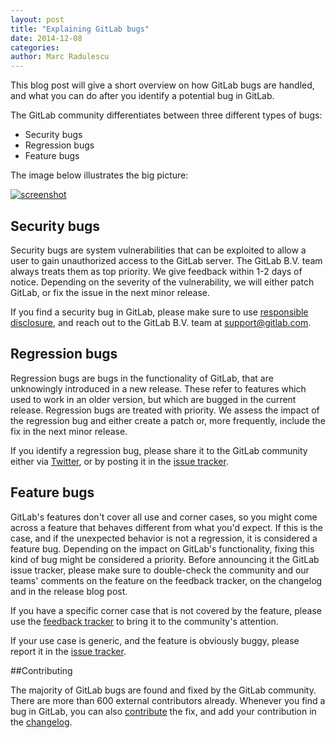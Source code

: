 ```yaml
---
layout: post
title: "Explaining GitLab bugs"
date: 2014-12-08
categories: 
author: Marc Radulescu
---
```


This blog post will give a short overview on how GitLab bugs are handled, and what you can do after you identify a potential bug in GitLab.

The GitLab community differentiates between three different types of bugs:

 - Security bugs
 - Regression bugs
 - Feature bugs

<!-- more -->

The image below illustrates the big picture:

[![screenshot](/images/gitlab_bugs/bugs_alt.png)](/images/gitlab_bugs/bugs_alt.png)

## Security bugs

Security bugs are system vulnerabilities that can be exploited to allow a user to gain unauthorized access to the GitLab server.
The GitLab B.V. team always treats them as top priority.
We give feedback within 1-2 days of notice.
Depending on the severity of the vulnerability, we will either patch GitLab, or fix the issue in the next minor release.

If you find a security bug in GitLab, please make sure to use [responsible disclosure](https://about.gitlab.com/disclosure/), and reach out to the GitLab B.V. team at support@gitlab.com.

## Regression bugs

Regression bugs are bugs in the functionality of GitLab, that are unknowingly introduced in a new release.
These refer to features which used to work in an older version, but which are bugged in the current release.
Regression bugs are treated with priority.
We assess the impact of the regression bug and either create a patch or, more frequently, include the fix in the next minor release.

If you identify a regression bug, please share it to the GitLab community either via [Twitter](https://twitter.com/gitlabhq), or by posting it in the [issue tracker](https://gitlab.com/gitlab-org/gitlab-ce/issues).

## Feature bugs

GitLab's features don't cover all use and corner cases, so you might come across a feature that behaves different from what you'd expect.
If this is the case, and if the unexpected behavior is not a regression, it is considered a feature bug.
Depending on the impact on GitLab's functionality, fixing this kind of bug might be considered a priority.
Before announcing it the GitLab issue tracker, please make sure to double-check the community and our teams' comments on the feature on the feedback tracker, on the changelog and in the release blog post.

If you have a specific corner case that is not covered by the feature, please use the [feedback tracker](http://feedback.gitlab.com/forums/176466-general) to bring it to the community's attention.

If your use case is generic, and the feature is obviously buggy, please report it in the [issue tracker](https://gitlab.com/gitlab-org/gitlab-ce/issues).

##Contributing

The majority of GitLab bugs are found and fixed by the GitLab community.
There are more than 600 external contributors already. 
Whenever you find a bug in GitLab, you can also [contribute](https://gitlab.com/gitlab-org/gitlab-ce/blob/master/CONTRIBUTING.md) the fix, and add your contribution in the [changelog](https://gitlab.com/gitlab-org/gitlab-ce/blob/master/CHANGELOG).
